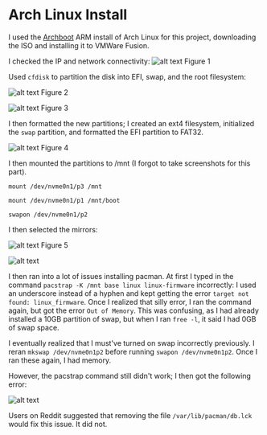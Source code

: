 # Arch Linux Install

I used the [Archboot](https://release.archboot.com/aarch64/2024.09/iso/) ARM install of Arch Linux for this project, downloading the ISO and installing it to VMWare Fusion.

I checked the IP and network connectivity:
![alt text](<Screenshot 2024-11-03 at 1.42.34 PM.png>)
Figure 1

Used `cfdisk` to partition the disk into EFI, swap, and the root filesystem:

![alt text](<Screenshot 2024-11-03 at 2.05.56 PM.png>)
Figure 2

![alt text](<Screenshot 2024-11-03 at 2.11.24 PM.png>)
Figure 3

I then formatted the new partitions; I created an ext4 filesystem, initialized the `swap` partition, and formatted the EFI partition to FAT32.

![alt text](<Screenshot 2024-11-03 at 2.28.44 PM.png>)
Figure 4

I then mounted the partitions to /mnt (I forgot to take screenshots for this part).

`mount /dev/nvme0n1/p3 /mnt`

`mount /dev/nvme0n1/p1 /mnt/boot`

`swapon /dev/nvme0n1/p2`

I then selected the mirrors:

![alt text](<Screenshot 2024-11-03 at 2.35.44 PM.png>)
Figure 5

![alt text](<Screenshot 2024-11-03 at 2.47.02 PM.png>)

I then ran into a lot of issues installing pacman. At first I typed in the command `pacstrap -K /mnt base linux linux-firmware` incorrectly: I used an underscore instead of a hyphen and kept getting the error `target not found: linux_firmware`. Once I realized that silly error, I ran the command again, but got the error `Out of Memory`. This was confusing, as I had already installed a 10GB partition of swap, but when I ran `free -l`, it said I had 0GB of swap space.

I eventually realized that I must've turned on swap incorrectly previously. I reran `mkswap /dev/nvme0n1p2` before running `swapon /dev/nvme0n1p2`. Once I ran these again, I had memory. 

However, the pacstrap command still didn't work; I then got the following error: 

![alt text](<Screenshot 2024-11-17 at 1.14.22 PM.png>)

Users on Reddit suggested that removing the file `/var/lib/pacman/db.lck` would fix this issue. It did not.
